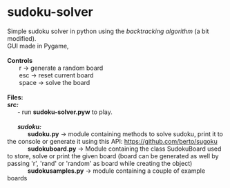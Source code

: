 # sudoku-solver
Simple sudoku solver in python using the <i>backtracking algorithm</i> (a bit modified).<br/>
GUI made in Pygame,</br></br>
<b>Controls</b><br/>
&nbsp;&nbsp;&nbsp;&nbsp;&nbsp;&nbsp; r -> generate a random board </br>
&nbsp;&nbsp;&nbsp;&nbsp;&nbsp;&nbsp; esc -> reset current board</br>
&nbsp;&nbsp;&nbsp;&nbsp;&nbsp;&nbsp; space -> solve the board</br></br>
<b>Files:</b></br>
<i><b>src:</b></i><br/>
&nbsp;&nbsp;&nbsp;&nbsp;&nbsp;&nbsp;- run <b>sudoku-solver.pyw</b> to play.</br></br>
&nbsp;&nbsp;&nbsp;&nbsp;&nbsp;&nbsp;<i><b>sudoku:</b></i><br/>
&nbsp;&nbsp;&nbsp;&nbsp;&nbsp;&nbsp;&nbsp;&nbsp;&nbsp;&nbsp;&nbsp;&nbsp;<b>sudoku.py</b>    -> module containing methods to solve sudoku, print it to the console or generate it using this API: https://github.com/berto/sugoku<br/>
&nbsp;&nbsp;&nbsp;&nbsp;&nbsp;&nbsp;&nbsp;&nbsp;&nbsp;&nbsp;&nbsp;&nbsp;<b>sudokuboard.py</b>  -> Module containing the class SudokuBoard used to store, solve or print the given board (board can be generated as well by passing 'r', 'rand' or 'random' as board while creating the object)<br/>
&nbsp;&nbsp;&nbsp;&nbsp;&nbsp;&nbsp;&nbsp;&nbsp;&nbsp;&nbsp;&nbsp;&nbsp;<b>sudokusamples.py</b> -> module containing a couple of example boards<br/>
